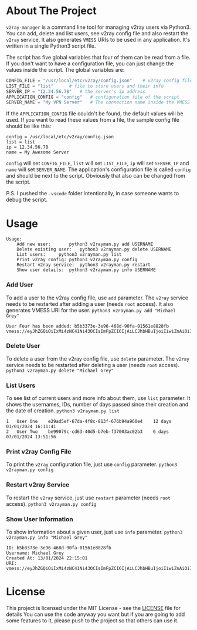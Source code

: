 # About The Project
`v2ray-manager` is a command line tool for managing v2ray users via Python3. You can add, delete and list users, see v2ray config file and also restart the `v2ray` service. It also generates `VMESS` URIs to be used in any application. It's written in a single Python3 script file.

The script has five global variables that four of them can be read from a file. If you don't want to have a configuration file, you can just change the values inside the script. The global variables are:
```python
CONFIG_FILE = "/usr/local/etc/v2ray/config.json"	# v2ray config file
LIST_FILE = "list"		# file to store users and their info
SERVER_IP = "12.34.56.78"	# the server's ip address
APPLICATION_CONFIG = "config"	# configuration file of the script
SERVER_NAME = "My VPN Server"	# The connection name inside the VMESS URI
```
If the `APPLICATION_CONFIG` file couldn't be found, the default values will be used. If you want to read these values from a file, the sample config file should be like this:
```
config = /usr/local/etc/v2ray/config.json
list = list
ip = 12.34.56.78
name = My Awesome Server
```
`config` will set `CONFIG_FILE`, `list` will set `LIST_FILE`, `ip` will set `SERVER_IP` and `name` will set `SERVER_NAME`.
The application's configuration file is called `config` and should be next to the script. Obviously that also can be changed from the script.

P.S. I pushed the `.vscode` folder intentionally, in case someone wants to debug the script.

# Usage
```
Usage:
	Add new user:		python3 v2rayman.py add USERNAME
	Delete existing user:	python3 v2rayman.py delete USERNAME
	List users:		python3 v2rayman.py list
	Print v2ray config:	python3 v2rayman.py config
	Restart v2ray service:	python3 v2rayman.py restart
	Show user details:	python3 v2rayman.py info USERNAME
```

### Add User
To add a user to the v2ray config file, use `add` parameter. The `v2ray` service needs to be restarted after adding a user (needs `root` access). It also generates VMESS URI for the user.
`python3 v2rayman.py add "Michael Grey"`
```
User Four has been added: b5b3373e-3e96-468d-90fa-01561e8828fb
vmess://eyJhZGQiOiIxMi4zNC41Ni43OCIsImFpZCI6IjAiLCJhbHBuIjoiIiwiZnAiOiIiLCJob3N0IjoiIiwiaWQiOiJiNWIzMzczZS0zZTk2LTQ2OGQtOTBmYS0wMTU2MWU4ODI4ZmIiLCJuZXQiOiJ0Y3AiLCJwYXRoIjoiIiwicG9ydCI6IjIyMCIsInBzIjoiTXkgQXdlc29tZSBTZXJ2ZXIgKFVzZXIgRm91cikiLCJzY3kiOiJjaGFjaGEyMC1wb2x5MTMwNSIsInNuaSI6IiIsInRscyI6IiIsInR5cGUiOiJub25lIiwidiI6IjIifQ==
```

### Delete User
To delete a user from the v2ray config file, use `delete` parameter. The `v2ray` service needs to be restarted after deleting a user (needs `root` access).
`python3 v2rayman.py delete "Michael Grey"`

### List Users
To see list of current users and more info about them, use `list` parameter. It shows the usernames, IDs, number of days passed since their creation and the date of creation.
`python3 v2rayman.py list`
```
1	User One	e29ad5ef-67da-4f8c-813f-676b94a960e4	12 days	01/01/2024 16:11:41
2	User Two	be99079c-cd63-40d5-b7eb-f37003ac02b3	6 days	07/01/2024 13:51:56
```

### Print v2ray Config File
To print the `v2ray` configuration file, just use `config` parameter.
`python3 v2rayman.py config`

### Restart v2ray Service
To restart the `v2ray` service, just use `restart` parameter (needs `root` access).
`python3 v2rayman.py config`

### Show User Information
To show information about a given user, just use `info` parameter.
`python3 v2rayman.py info "Michael Grey"`
```
ID: b5b3373e-3e96-468d-90fa-01561e8828fb
Username: Michael Grey
Created At: 13/01/2024 22:15:01
URI: vmess://eyJhZGQiOiIxMi4zNC41Ni43OCIsImFpZCI6IjAiLCJhbHBuIjoiIiwiZnAiOiIiLCJob3N0IjoiIiwiaWQiOiJiNWIzMzczZS0zZTk2LTQ2OGQtOTBmYS0wMTU2MWU4ODI4ZmIiLCJuZXQiOiJ0Y3AiLCJwYXRoIjoiIiwicG9ydCI6IjIyMCIsInBzIjoiTXkgQXdlc29tZSBTZXJ2ZXIgKFVzZXIgRm91cikiLCJzY3kiOiJjaGFjaGEyMC1wb2x5MTMwNSIsInNuaSI6IiIsInRscyI6IiIsInR5cGUiOiJub25lIiwidiI6IjIifQ==
```

# License
This project is licensed under the MIT License - see the [LICENSE](https://github.com/BloodhoundAllfather/v2ray-manager/blob/master/LICENSE) file for details
You can use the code anyway you want but if you are going to add some features to it, please push to the project so that others can use it.


